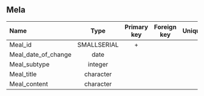 ## Mela

|Name|Type|Primary key|Foreign key|Unique|Integrity constraints|Null/not null|
|:----|:----:|:-----------:|:-----------:|:------:|:----------------------:|:------:|
|Meal_id|SMALLSERIAL|+| | | ||
|Meal_date_of_change|date||||| not null|
|Meal_subtype|integer||||| not null|
|Meal_title|character| | | | 50 | not null|
|Meal_content|character| | | | 100 | not null|
